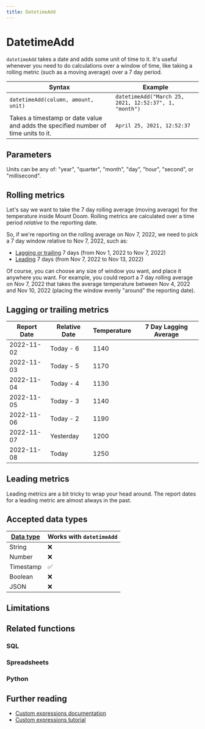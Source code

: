 ```yaml
---
title: DatetimeAdd
---
```


# DatetimeAdd

`datetimeAdd` takes a date and adds some unit of time to it. It's useful whenever you need to do calculations over a window of time, like taking a rolling metric (such as a moving average) over a 7 day period.

| Syntax                                                                              | Example                                              |
|-------------------------------------------------------------------------------------|------------------------------------------------------|
| `datetimeAdd(column, amount, unit)`                                                 | `datetimeAdd("March 25, 2021, 12:52:37", 1, "month")`|
| Takes a timestamp or date value and adds the specified number of time units to it.  | `April 25, 2021, 12:52:37`                           |

## Parameters

Units can be any of: "year", "quarter", "month", "day", "hour", "second", or "millisecond".

## Rolling metrics

Let's say we want to take the 7 day rolling average (moving average) for the temperature inside Mount Doom. Rolling metrics are calculated over a time period _relative_ to the reporting date. 

So, if we're reporting on the rolling average on Nov 7, 2022, we need to pick a 7 day window relative to Nov 7, 2022, such as:

- [Lagging or trailing](#lagging-or-trailing-metrics) 7 days (from Nov 1, 2022 to Nov 7, 2022)
- [Leading](#leading-metrics) 7 days (from Nov 7, 2022 to Nov 13, 2022)

Of course, you can choose any size of window you want, and place it anywhere you want. For example, you could report a 7 day rolling average on Nov 7, 2022 that takes the average temperature between Nov 4, 2022 and Nov 10, 2022 (placing the window evenly "around" the reporting date).

## Lagging or trailing metrics

| Report Date | Relative Date | Temperature | 7 Day Lagging Average |
|-------------|---------------|-------------|-----------------------|
| 2022-11-02  | Today - 6     | 1140        |                       |
| 2022-11-03  | Today - 5     | 1170        |                       |
| 2022-11-04  | Today - 4     | 1130        |                       |
| 2022-11-05  | Today - 3     | 1140        |                       |
| 2022-11-06  | Today - 2     | 1190        |                       |
| 2022-11-07  | Yesterday     | 1200        |                       |
| 2022-11-08  | Today         | 1250        |                       |


## Leading metrics

Leading metrics are a bit tricky to wrap your head around. The report dates for a leading metric are almost always in the past.

## Accepted data types

| [Data type](https://www.metabase.com/learn/databases/data-types-overview#examples-of-data-types) | Works with `datetimeAdd`  |
| ----------------------- | -------------------- |
| String                  | ❌                   |
| Number                  | ❌                   |
| Timestamp               | ✅                   |
| Boolean                 | ❌                   |
| JSON                    | ❌                   |

## Limitations

## Related functions

### SQL

### Spreadsheets 

### Python

## Further reading

- [Custom expressions documentation](../expressions.md)
- [Custom expressions tutorial](https://www.metabase.com/learn/questions/)
